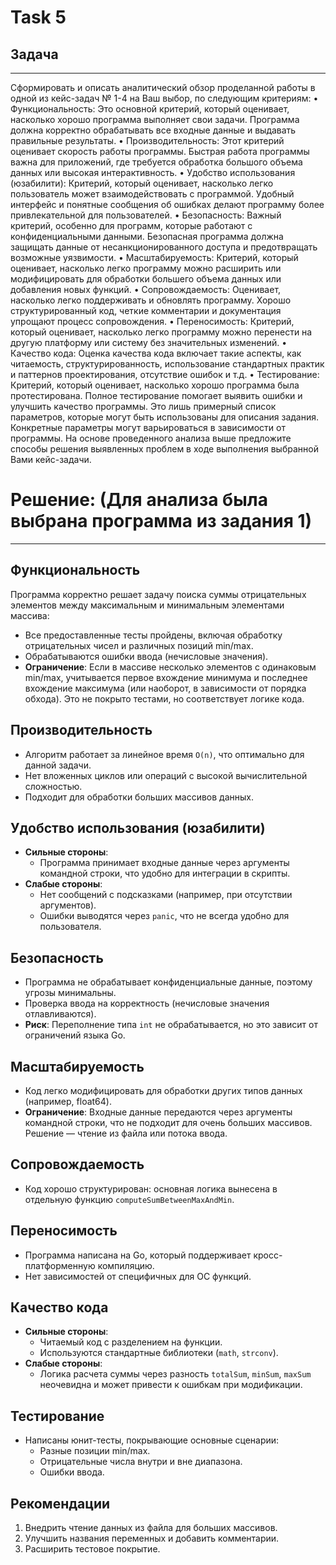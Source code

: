 # Task 5
## Задача
---

Сформировать и описать аналитический обзор проделанной работы в одной из кейс-задач № 1-4 на Ваш выбор, по следующим критериям:
    • Функциональность: Это основной критерий, который оценивает, насколько хорошо программа выполняет свои задачи. Программа должна корректно обрабатывать все входные данные и выдавать правильные результаты.
    •  Производительность: Этот критерий оценивает скорость работы программы. Быстрая работа программы важна для приложений, где требуется обработка большого объема данных или высокая интерактивность.
    • Удобство использования (юзабилити): Критерий, который оценивает, насколько легко пользователь может взаимодействовать с программой. Удобный интерфейс и понятные сообщения об ошибках делают программу более привлекательной для пользователей.
    • Безопасность: Важный критерий, особенно для программ, которые работают с конфиденциальными данными. Безопасная программа должна защищать данные от несанкционированного доступа и предотвращать возможные уязвимости.
    • Масштабируемость: Критерий, который оценивает, насколько легко программу можно расширить или модифицировать для обработки большего объема данных или добавления новых функций.
    • Сопровождаемость: Оценивает, насколько легко поддерживать и обновлять программу. Хорошо структурированный код, четкие комментарии и документация упрощают процесс сопровождения.
    • Переносимость: Критерий, который оценивает, насколько легко программу можно перенести на другую платформу или систему без значительных изменений.
    • Качество кода: Оценка качества кода включает такие аспекты, как читаемость, структурированность, использование стандартных практик и паттернов проектирования, отсутствие ошибок и т.д.
    • Тестирование: Критерий, который оценивает, насколько хорошо программа была протестирована. Полное тестирование помогает выявить ошибки и улучшить качество программы.
Это лишь примерный список параметров, которые могут быть использованы для описания задания. Конкретные параметры могут варьироваться в зависимости от программы.
На основе проведенного анализа выше предложите способы решения выявленных проблем в ходе выполнения выбранной Вами кейс-задачи.

# Решение: (Для анализа была выбрана программа из задания 1)
---
## Функциональность
Программа корректно решает задачу поиска суммы отрицательных элементов между максимальным и минимальным элементами массива:
- Все предоставленные тесты пройдены, включая обработку отрицательных чисел и различных позиций min/max.
- Обрабатываются ошибки ввода (нечисловые значения).
- **Ограничение**: Если в массиве несколько элементов с одинаковым min/max, учитывается первое вхождение минимума и последнее вхождение максимума (или наоборот, в зависимости от порядка обхода). Это не покрыто тестами, но соответствует логике кода.

## Производительность
- Алгоритм работает за линейное время `O(n)`, что оптимально для данной задачи.
- Нет вложенных циклов или операций с высокой вычислительной сложностью.
- Подходит для обработки больших массивов данных.

## Удобство использования (юзабилити)
- **Сильные стороны**: 
  - Программа принимает входные данные через аргументы командной строки, что удобно для интеграции в скрипты.
- **Слабые стороны**:
  - Нет сообщений с подсказками (например, при отсутствии аргументов).
  - Ошибки выводятся через `panic`, что не всегда удобно для пользователя.

## Безопасность
- Программа не обрабатывает конфиденциальные данные, поэтому угрозы минимальны.
- Проверка ввода на корректность (нечисловые значения отлавливаются).
- **Риск**: Переполнение типа `int` не обрабатывается, но это зависит от ограничений языка Go.

## Масштабируемость
- Код легко модифицировать для обработки других типов данных (например, float64).
- **Ограничение**: Входные данные передаются через аргументы командной строки, что не подходит для очень больших массивов. Решение — чтение из файла или потока ввода.

## Сопровождаемость
- Код хорошо структурирован: основная логика вынесена в отдельную функцию `computeSumBetweenMaxAndMin`.

## Переносимость
- Программа написана на Go, который поддерживает кросс-платформенную компиляцию.
- Нет зависимостей от специфичных для ОС функций.

## Качество кода
- **Сильные стороны**:
  - Читаемый код с разделением на функции.
  - Используются стандартные библиотеки (`math`, `strconv`).
- **Слабые стороны**:
  - Логика расчета суммы через разность `totalSum`, `minSum`, `maxSum` неочевидна и может привести к ошибкам при модификации.

## Тестирование
- Написаны юнит-тесты, покрывающие основные сценарии:
  - Разные позиции min/max.
  - Отрицательные числа внутри и вне диапазона.
  - Ошибки ввода.

## Рекомендации
1. Внедрить чтение данных из файла для больших массивов.
2. Улучшить названия переменных и добавить комментарии.
3. Расширить тестовое покрытие.

